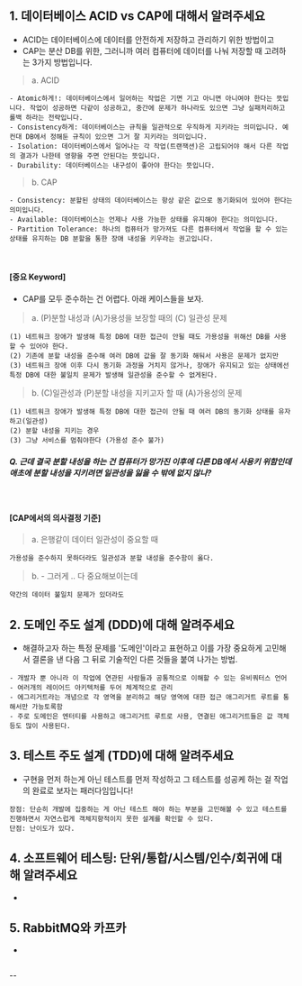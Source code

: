 ## 1. 데이터베이스 ACID vs CAP에 대해서 알려주세요
- ACID는 데이터베이스에 데이터를 안전하게 저장하고 관리하기 위한 방법이고 
- CAP는 분산 DB를 위한, 그러니까 여러 컴퓨터에 데이터를 나눠 저장할 때 고려하는 3가지 방법입니다.

> a. ACID
```
- Atomic하게!: 데이터베이스에서 일어하는 작업은 기면 기고 아니면 아니여야 한다는 뜻입니다. 작업이 성공하면 다같이 성공하고, 중간에 문제가 하나라도 있으면 그냥 실패처리하고 롤백 하라는 전략입니다.
- Consistency하게: 데이터베이스는 규칙을 일관적으로 우직하게 지키라는 의미입니다. 예컨대 DB에서 정해둔 규칙이 있으면 그거 잘 지키라는 의미입니다.
- Isolation: 데이터베이스에서 일어나는 각 작업(트랜잭션)은 고립되어야 해서 다른 작업의 결과가 나한테 영향을 주면 안된다는 뜻입니다.
- Durability: 데이터베이스는 내구성이 좋아야 한다는 뜻입니다. 
```

> b. CAP
```
- Consistency: 분할된 상태의 데이터베이스는 항상 같은 값으로 동기화되어 있어야 한다는 의미입니다.
- Available: 데이터베이스는 언제나 사용 가능한 상태를 유지해야 한다는 의미입니다.
- Partition Tolerance: 하나의 컴퓨터가 망가져도 다른 컴퓨터에서 작업을 할 수 있는 상태를 유지하는 DB 분할을 통한 장애 내성을 키우라는 권고입니다.
```

<br>

#### [중요 Keyword]
-  CAP를 모두 준수하는 건 어렵다. 아래 케이스들을 보자.

> a. (P)분할 내성과 (A)가용성을 보장할 때의 (C) 일관성 문제
```
(1) 네트워크 장애가 발생해 특정 DB에 대한 접근이 안될 때도 가용성을 위해선 DB를 사용할 수 있어야 한다.
(2) 기존에 분할 내성을 준수해 여러 DB에 값을 잘 동기화 해둬서 사용은 문제가 없지만
(3) 네트워크 장애 이후 다시 동기화 과정을 거치지 않거나, 장애가 유지되고 있는 상태에선 특정 DB에 대한 불일치 문제가 발생해 일관성을 준수할 수 없게된다.
```

> b. (C)일관성과 (P)분할 내성을 지키고자 할 때 (A)가용성의 문제
```
(1) 네트워크 장애가 발생해 특정 DB에 대한 접근이 안될 때 여러 DB의 동기화 상태를 유자하고(일관성) 
(2) 분할 내성을 지키는 경우
(3) 그냥 서비스를 멈춰야한다 (가용성 준수 불가)
```

##### Q. 근데 결국 분할 내성을 하는 건 컴퓨터가 망가진 이후에 다른 DB에서 사용키 위함인데 애초에 분할 내성을 지키려면 일관성을 잃을 수 밖에 없지 않나?


<br>

#### [CAP에서의 의사결정 기준]
> a. 은행같이 데이터 일관성이 중요할 때
```
가용성을 준수하지 못하더라도 일관성과 분할 내성을 준수함이 옳다.
```

> b. - 그러게 .. 다 중요해보이는데
```
약간의 데이터 불일치 문제가 있더라도 
```



## 2. 도메인 주도 설계 (DDD)에 대해 알려주세요
- 해결하고자 하는 특정 문제를 '도메인'이라고 표현하고 이를 가장 중요하게 고민해서 결론을 낸 다음 그 뒤로 기술적인 다른 것들을 붙여 나가는 방법.
```
- 개발자 뿐 아니라 이 작업에 연관된 사람들과 공통적으로 이해할 수 있는 유비쿼터스 언어
- 여러개의 레이어드 아키텍처를 두어 체계적으로 관리
- 에그리거트라는 개념으로 각 영역을 분리하고 해당 영역에 대한 접근 애그리거트 루트를 통해서만 가능토록함
- 주로 도메인은 엔터티를 사용하고 애그리거트 루트로 사용, 연결된 애그리거트들은 값 객체등도 많이 사용된다.
```



## 3. 테스트 주도 설계 (TDD)에 대해 알려주세요
- 구현을 먼저 하는게 아닌 테스트를 먼저 작성하고 그 테스트를 성공케 하는 걸 작업의 완료로 보자는 패러다임입니다!
```
장점: 단순히 개발에 집중하는 게 아닌 테스트 해야 하는 부분을 고민해볼 수 있고 테스트를 진행하면서 자연스럽게 객체지향적이지 못한 설계를 확인할 수 있다.
단점: 난이도가 있다.
```



## 4. 소프트웨어 테스팅: 단위/통합/시스템/인수/회귀에 대해 알려주세요
- 


## 5. RabbitMQ와 카프카
- 
```

```

--
